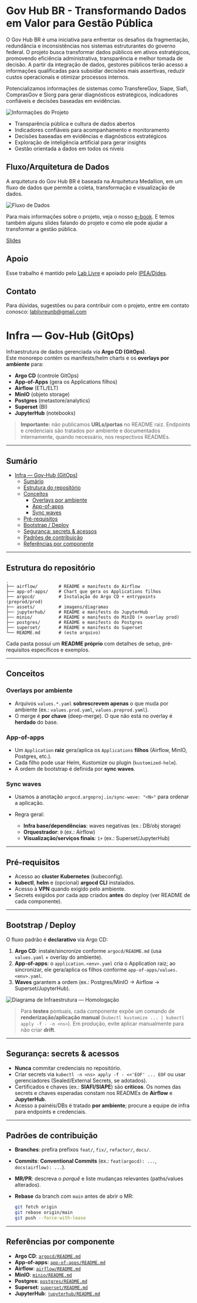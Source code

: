 # Gov Hub BR - Transformando Dados em Valor para Gestão Pública

O Gov Hub BR é uma iniciativa para enfrentar os desafios da fragmentação, redundância e inconsistências nos sistemas estruturantes do governo federal. O projeto busca transformar dados públicos em ativos estratégicos, promovendo eficiência administrativa, transparência e melhor tomada de decisão. A partir da integração de dados, gestores públicos terão acesso a informações qualificadas para subsidiar decisões mais assertivas, reduzir custos operacionais e otimizar processos internos. 

Potencializamos informações de sistemas como TransfereGov, Siape, Siafi, ComprasGov e Siorg para gerar diagnósticos estratégicos, indicadores confiáveis e decisões baseadas em evidências.

![Informações do Projeto](docs/land/dist/images/imagem_informacoes.jpg)

- Transparência pública e cultura de dados abertos
- Indicadores confiáveis para acompanhamento e monitoramento
- Decisões baseadas em evidências e diagnósticos estratégicos
- Exploração de inteligência artificial para gerar insights
- Gestão orientada a dados em todos os níveis

## Fluxo/Arquitetura de Dados

A arquitetura do Gov Hub BR é baseada na Arquitetura Medallion,  em um fluxo de dados que permite a coleta, transformação e visualização de dados.

![Fluxo de Dados](fluxo_dados.jpg)

Para mais informações sobre o projeto, veja o nosso [e-book](docs/land/dist/ebook/GovHub_Livro-digital_0905.pdf).
E temos também alguns slides falando do projeto e como ele pode ajudar a transformar a gestão pública.

[Slides](https://www.figma.com/slides/PlubQE0gaiBBwFAV5GcVlH/Gov-Hub---F%C3%B3rum-IA---Giga-candanga?node-id=5-131&t=hlLiJiwfyPEPRFys-1)

## Apoio

Esse trabalho  é mantido pelo [Lab Livre](https://www.instagram.com/lab.livre/) e apoiado pelo [IPEA/Dides](https://www.ipea.gov.br/portal/categorias/72-estrutura-organizacional/210-dides-estrutura-organizacional).

## Contato

Para dúvidas, sugestões ou para contribuir com o projeto, entre em contato conosco: [lablivreunb@gmail.com](mailto:lablivreunb@gmail.com)

# Infra — Gov-Hub (GitOps)

Infraestrutura de dados gerenciada via **Argo CD (GitOps)**.  
Este monorepo contém os manifests/helm charts e os **overlays por ambiente** para:

- **Argo CD** (controle GitOps)
- **App-of-Apps** (gera os Applications filhos)
- **Airflow** (ETL/ELT)
- **MinIO** (objeto storage)
- **Postgres** (metastore/analytics)
- **Superset** (BI)
- **JupyterHub** (notebooks)

> **Importante:** não publicamos **URLs/portas** no README raiz. Endpoints e credenciais são tratados por ambiente e documentados internamente, quando necessário, nos respectivos READMEs.

---

## Sumário

- [Infra — Gov-Hub (GitOps)](#infra--gov-hub-gitops)
  - [Sumário](#sumário)
  - [Estrutura do repositório](#estrutura-do-repositório)
  - [Conceitos](#conceitos)
    - [Overlays por ambiente](#overlays-por-ambiente)
    - [App-of-apps](#app-of-apps)
    - [Sync waves](#sync-waves)
  - [Pré-requisitos](#pré-requisitos)
  - [Bootstrap / Deploy](#bootstrap--deploy)
  - [Segurança: secrets \& acessos](#segurança-secrets--acessos)
  - [Padrões de contribuição](#padrões-de-contribuição)
  - [Referências por componente](#referências-por-componente)

---

## Estrutura do repositório

```text
.
├── airflow/        # README e manifests do Airflow
├── app-of-apps/    # Chart que gera os Applications filhos
├── argocd/         # Instalação do Argo CD + entrypoints (preprod/prod)
├── assets/         # imagens/diagramas
├── jupyterhub/     # README e manifests do JupyterHub
├── minio/          # README e manifests do MinIO (+ overlay prod)
├── postgres/       # README e manifests do Postgres
├── superset/       # README e manifests do Superset
└── README.md       # (este arquivo)
````

Cada pasta possui um **README próprio** com detalhes de setup, pré-requisitos específicos e exemplos.

---

## Conceitos

### Overlays por ambiente

* Arquivos `values.*.yaml` **sobrescrevem apenas** o que muda por ambiente (ex.: `values.prod.yaml`, `values.preprod.yaml`).
* O merge é **por chave** (deep-merge). O que não está no overlay é **herdado** do base.

### App-of-apps

* Um `Application` **raiz** gera/aplica os `Applications` **filhos** (Airflow, MinIO, Postgres, etc.).
* Cada filho pode usar Helm, Kustomize ou plugin (`kustomized-helm`).
* A ordem de bootstrap é definida por **sync waves**.

### Sync waves

* Usamos a anotação `argocd.argoproj.io/sync-wave: "<N>"` para ordenar a aplicação.
* Regra geral:

  * **Infra base/dependências**: waves negativas (ex.: DB/obj storage)
  * **Orquestrador**: `0` (ex.: Airflow)
  * **Visualização/serviços finais**: `1+` (ex.: Superset/JupyterHub)

---

## Pré-requisitos

* Acesso ao **cluster Kubernetes** (kubeconfig).
* **kubectl**, **helm** e (opcional) **argocd CLI** instalados.
* Acesso à **VPN** quando exigido pelo ambiente.
* Secrets exigidos por cada app criados **antes** do deploy (ver README de cada componente).

---

## Bootstrap / Deploy

O fluxo padrão é **declarativo** via Argo CD:

1. **Argo CD**: instale/sincronize conforme `argocd/README.md` (usa `values.yaml` + overlay do ambiente).
2. **App-of-apps**: o `application.<env>.yaml` cria o Application raiz; ao sincronizar, ele gera/aplica os filhos conforme `app-of-apps/values.<env>.yaml`.
3. **Waves** garantem a ordem (ex.: Postgres/MinIO → Airflow → Superset/JupyterHub).

![Diagrama de Infraestrutura — Homologação](./assets/dependency_graph_production.png)

> Para **testes** pontuais, cada componente expõe um comando de **renderização/aplicação manual** (`kubectl kustomize ... | kubectl apply -f - -n <ns>`). Em produção, evite aplicar manualmente para não criar **drift**.

---

## Segurança: secrets & acessos

* **Nunca** commitar credenciais no repositório.
* Criar secrets via `kubectl -n <ns> apply -f - <<'EOF' ... EOF` ou usar gerenciadores (Sealed/External Secrets, se adotados).
* Certificados e chaves (ex.: **SIAFI/SIAPE**) são **críticos**. Os nomes das secrets e chaves esperadas constam nos READMEs de **Airflow** e **JupyterHub**.
* Acesso a painéis/DBs é tratado **por ambiente**; procure a equipe de infra para endpoints e credenciais.

---

## Padrões de contribuição

* **Branches**: prefira prefixos `feat/`, `fix/`, `refactor/`, `docs/`.
* **Commits**: **Conventional Commits** (ex.: `feat(argocd): ...`, `docs(airflow): ...`).
* **MR/PR**: descreva o *porquê* e liste mudanças relevantes (paths/values alterados).
* **Rebase** da branch com `main` antes de abrir o MR:

  ```bash
  git fetch origin
  git rebase origin/main
  git push --force-with-lease
  ```

---

## Referências por componente

* **Argo CD**: [`argocd/README.md`](./argocd/README.md)
* **App-of-apps**: [`app-of-apps/README.md`](./app-of-apps/README.md)
* **Airflow**: [`airflow/README.md`](./airflow/README.md)
* **MinIO**: [`minio/README.md`](./minio/README.md)
* **Postgres**: [`postgres/README.md`](./postgres/README.md)
* **Superset**: [`superset/README.md`](./superset/README.md)
* **JupyterHub**: [`jupyterhub/README.md`](./jupyterhub/README.md)

